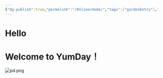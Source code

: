 ```yaml
---
{"dg-publish":true,"permalink":"/Online/Home/","tags":["gardenEntry"],"created":"2024-10-27T18:24:56.985+08:00","updated":"2024-10-27T18:45:20.298+08:00"}
---
```


# Hello
# Welcome to YumDay！

![pd.png](/img/user/pd.png)
